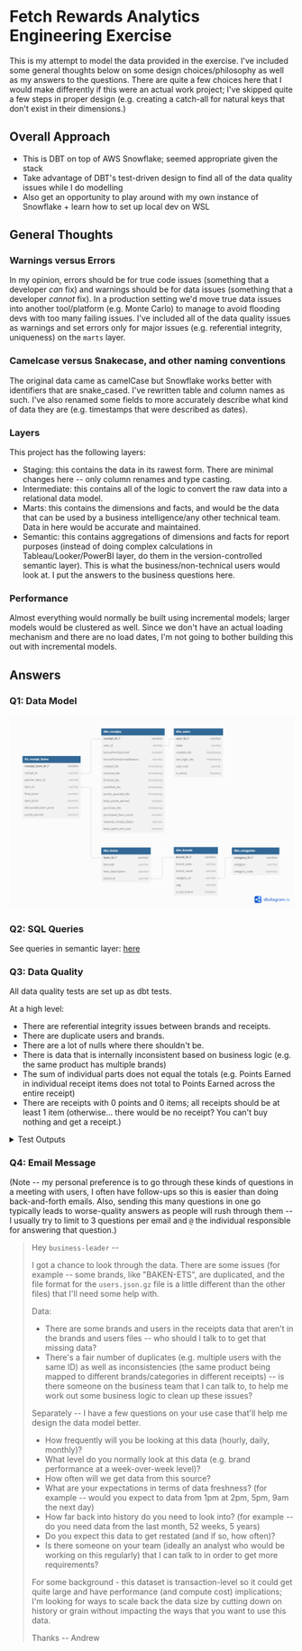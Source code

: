 # Fetch Rewards Analytics Engineering Exercise

This is my attempt to model the data provided in the exercise. 
I've included some general thoughts below on some design choices/philosophy as well as my answers to the questions.
There are quite a few choices here that I would make differently if this were an actual work project; I've skipped quite a few steps in proper design (e.g. creating a catch-all for natural keys that don't exist in their dimensions.)

## Overall Approach
- This is DBT on top of AWS Snowflake; seemed appropriate given the stack
- Take advantage of DBT's test-driven design to find all of the data quality issues while I do modelling
- Also get an opportunity to play around with my own instance of Snowflake + learn how to set up local dev on WSL

## General Thoughts

### Warnings versus Errors
In my opinion, errors should be for true code issues (something that a developer _can_ fix) and warnings should be for data issues (something that a developer _cannot_ fix). 
In a production setting we'd move true data issues into another tool/platform (e.g. Monte Carlo) to manage to avoid flooding devs with too many failing issues.
I've included all of the data quality issues as warnings and set errors only for major issues (e.g. referential integrity, uniqueness) on the `marts` layer.

### Camelcase versus Snakecase, and other naming conventions
The original data came as camelCase but Snowflake works better with identifiers that are snake_cased. I've rewritten table and column names as such. 
I've also renamed some fields to more accurately describe what kind of data they are (e.g. timestamps that were described as dates).

### Layers
This project has the following layers:
- Staging: this contains the data in its rawest form. There are minimal changes here -- only column renames and type casting.
- Intermediate: this contains all of the logic to convert the raw data into a relational data model. 
- Marts: this contains the dimensions and facts, and would be the data that can be used by a business intelligence/any other technical team. Data in here would be accurate and maintained.
- Semantic: this contains aggregations of dimensions and facts for report purposes (instead of doing complex calculations in Tableau/Looker/PowerBI layer, do them in the version-controlled semantic layer). This is what the business/non-technical users would look at. I put the answers to the business questions here. 

### Performance
Almost everything would normally be built using incremental models; larger models would be clustered as well. Since we don't have an actual loading mechanism and there are no load dates, I'm not going to bother building this out with incremental models. 

## Answers

### Q1: Data Model
![Fetch Data Model](fetch.png)

### Q2: SQL Queries
See queries in semantic layer: [here](models/semantic/)

### Q3: Data Quality
All data quality tests are set up as dbt tests. 

At a high level:
- There are referential integrity issues between brands and receipts. 
- There are duplicate users and brands.
- There are a lot of nulls where there shouldn't be.
- There is data that is internally inconsistent based on business logic (e.g. the same product has multiple brands)
- The sum of individual parts does not equal the totals (e.g. Points Earned in individual receipt items does not total to Points Earned across the entire receipt)
- There are receipts with 0 points and 0 items; all receipts should be at least 1 item (otherwise... there would be no receipt? You can't buy nothing and get a receipt.) 

<details>
  <summary>Test Outputs</summary>

    (fetch) alui@DESKTOP-T9IJE3M:~/github/fetch$ dbt test
    23:02:01  Running with dbt=1.7.11
    23:02:01  Registered adapter: snowflake=1.7.3
    23:02:02  Found 16 models, 60 tests, 0 sources, 0 exposures, 0 metrics, 552 macros, 0 groups, 0 semantic models
    23:02:02  
    23:02:02  Concurrency: 4 threads (target='dev')
    23:02:02  
    23:02:02  1 of 60 START test accepted_values_stg_receipts_rewards_receipt_status__FINISHED__PENDING__FLAGGED__REJECTED__SUBMITTED  [RUN]
    23:02:02  2 of 60 START test accepted_values_stg_users_state__WI__NH__AL__SC__IL__OH__KY__CO__NY  [RUN]
    23:02:02  3 of 60 START test accepted_values_stg_users_user_role__CONSUMER ............... [RUN]
    23:02:02  4 of 60 START test dbt_utils_expression_is_true_stg_receipts_array_size_rewards_receipt_item_array_purchased_item_count  [RUN]
    23:02:03  4 of 60 WARN 164 dbt_utils_expression_is_true_stg_receipts_array_size_rewards_receipt_item_array_purchased_item_count  [WARN 164 in 0.60s]
    23:02:03  3 of 60 WARN 2 accepted_values_stg_users_user_role__CONSUMER ................... [WARN 2 in 0.60s]
    23:02:03  5 of 60 START test dbt_utils_expression_is_true_stg_receipts_created_timestamp_finished_timestamp  [RUN]
    23:02:03  2 of 60 PASS accepted_values_stg_users_state__WI__NH__AL__SC__IL__OH__KY__CO__NY  [PASS in 0.61s]
    23:02:03  1 of 60 PASS accepted_values_stg_receipts_rewards_receipt_status__FINISHED__PENDING__FLAGGED__REJECTED__SUBMITTED  [PASS in 0.62s]
    23:02:03  6 of 60 START test dbt_utils_expression_is_true_stg_receipts_created_timestamp_modified_timestamp  [RUN]
    23:02:03  7 of 60 START test dbt_utils_expression_is_true_stg_receipts_created_timestamp_scanned_timestamp  [RUN]
    23:02:03  8 of 60 START test dbt_utils_expression_is_true_stg_receipts_finished_timestamp_points_awarded_timestamp  [RUN]
    23:02:04  7 of 60 PASS dbt_utils_expression_is_true_stg_receipts_created_timestamp_scanned_timestamp  [PASS in 0.52s]
    23:02:04  9 of 60 START test dbt_utils_expression_is_true_stg_receipts_purchased_timestamp_created_timestamp  [RUN]
    23:02:04  6 of 60 PASS dbt_utils_expression_is_true_stg_receipts_created_timestamp_modified_timestamp  [PASS in 0.53s]
    23:02:04  8 of 60 WARN 52 dbt_utils_expression_is_true_stg_receipts_finished_timestamp_points_awarded_timestamp  [WARN 52 in 0.53s]
    23:02:04  5 of 60 PASS dbt_utils_expression_is_true_stg_receipts_created_timestamp_finished_timestamp  [PASS in 0.56s]
    23:02:04  10 of 60 START test dbt_utils_expression_is_true_stg_users_created_timestamp_last_login_timestamp  [RUN]
    23:02:04  11 of 60 START test dbt_utils_unique_combination_of_columns_fct_receipt_items_receipt_id__partner_item_id  [RUN]
    23:02:04  12 of 60 START test dbt_utils_unique_combination_of_columns_int_receipt_items_receipt_id__partner_item_id  [RUN]
    23:02:04  9 of 60 WARN 13 dbt_utils_expression_is_true_stg_receipts_purchased_timestamp_created_timestamp  [WARN 13 in 0.56s]
    23:02:04  13 of 60 START test hierarchy_stg_brands_category_code__category_name .......... [RUN]
    23:02:04  12 of 60 PASS dbt_utils_unique_combination_of_columns_int_receipt_items_receipt_id__partner_item_id  [PASS in 0.55s]
    23:02:04  14 of 60 START test is_positive_stg_receipts_points_earned ..................... [RUN]
    23:02:04  10 of 60 PASS dbt_utils_expression_is_true_stg_users_created_timestamp_last_login_timestamp  [PASS in 0.74s]
    23:02:04  15 of 60 START test is_positive_stg_receipts_purchased_item_count .............. [RUN]
    23:02:04  11 of 60 PASS dbt_utils_unique_combination_of_columns_fct_receipt_items_receipt_id__partner_item_id  [PASS in 0.83s]
    23:02:04  16 of 60 START test is_positive_stg_receipts_rewards_receipt_item_array ........ [RUN]
    23:02:05  13 of 60 WARN 1 hierarchy_stg_brands_category_code__category_name .............. [WARN 1 in 0.48s]
    23:02:05  17 of 60 START test is_positive_stg_receipts_total_spent_amt_usd ............... [RUN]
    23:02:05  16 of 60 PASS is_positive_stg_receipts_rewards_receipt_item_array .............. [PASS in 0.45s]
    23:02:05  18 of 60 START test not_null_dim_brands_brand_id ............................... [RUN]
    23:02:05  14 of 60 WARN 4 is_positive_stg_receipts_points_earned ......................... [WARN 4 in 0.75s]
    23:02:05  19 of 60 START test not_null_dim_receipts_receipt_id ........................... [RUN]
    23:02:05  15 of 60 WARN 15 is_positive_stg_receipts_purchased_item_count ................. [WARN 15 in 0.68s]
    23:02:05  17 of 60 WARN 15 is_positive_stg_receipts_total_spent_amt_usd .................. [WARN 15 in 0.40s]
    23:02:05  20 of 60 START test not_null_dim_users_user_id ................................. [RUN]
    23:02:05  21 of 60 START test not_null_fct_receipt_items_receipt_id ...................... [RUN]
    23:02:05  18 of 60 PASS not_null_dim_brands_brand_id ..................................... [PASS in 0.41s]
    23:02:05  22 of 60 START test not_null_int_brands_brand_id ............................... [RUN]
    23:02:05  19 of 60 PASS not_null_dim_receipts_receipt_id ................................. [PASS in 0.46s]
    23:02:05  23 of 60 START test not_null_int_receipt_items_receipt_id ...................... [RUN]
    23:02:06  20 of 60 PASS not_null_dim_users_user_id ....................................... [PASS in 0.45s]
    23:02:06  24 of 60 START test not_null_int_receipts_receipt_id ........................... [RUN]
    23:02:06  21 of 60 PASS not_null_fct_receipt_items_receipt_id ............................ [PASS in 0.49s]
    23:02:06  25 of 60 START test not_null_int_users_user_id ................................. [RUN]
    23:02:06  22 of 60 PASS not_null_int_brands_brand_id ..................................... [PASS in 0.41s]
    23:02:06  26 of 60 START test not_null_stg_brands_brand_code ............................. [RUN]
    23:02:06  23 of 60 PASS not_null_int_receipt_items_receipt_id ............................ [PASS in 0.42s]
    23:02:06  27 of 60 START test not_null_stg_brands_brand_id ............................... [RUN]
    23:02:06  24 of 60 PASS not_null_int_receipts_receipt_id ................................. [PASS in 0.40s]
    23:02:06  28 of 60 START test not_null_stg_brands_brand_name ............................. [RUN]
    23:02:06  25 of 60 PASS not_null_int_users_user_id ....................................... [PASS in 0.39s]
    23:02:06  29 of 60 START test not_null_stg_brands_cpg_id ................................. [RUN]
    23:02:06  27 of 60 PASS not_null_stg_brands_brand_id ..................................... [PASS in 0.41s]
    23:02:06  30 of 60 START test not_null_stg_brands_is_top_brand ........................... [RUN]
    23:02:06  29 of 60 PASS not_null_stg_brands_cpg_id ....................................... [PASS in 0.38s]
    23:02:06  31 of 60 START test not_null_stg_receipts_bonus_points_earned .................. [RUN]
    23:02:06  26 of 60 WARN 234 not_null_stg_brands_brand_code ............................... [WARN 234 in 0.68s]
    23:02:06  32 of 60 START test not_null_stg_receipts_created_timestamp .................... [RUN]
    23:02:06  28 of 60 PASS not_null_stg_brands_brand_name ................................... [PASS in 0.55s]
    23:02:06  33 of 60 START test not_null_stg_receipts_finished_timestamp ................... [RUN]
    23:02:07  30 of 60 WARN 612 not_null_stg_brands_is_top_brand ............................. [WARN 612 in 0.43s]
    23:02:07  34 of 60 START test not_null_stg_receipts_modified_timestamp ................... [RUN]
    23:02:07  31 of 60 WARN 575 not_null_stg_receipts_bonus_points_earned .................... [WARN 575 in 0.42s]
    23:02:07  35 of 60 START test not_null_stg_receipts_points_earned ........................ [RUN]
    23:02:07  32 of 60 PASS not_null_stg_receipts_created_timestamp .......................... [PASS in 0.41s]
    23:02:07  36 of 60 START test not_null_stg_receipts_purchased_item_count ................. [RUN]
    23:02:07  33 of 60 WARN 551 not_null_stg_receipts_finished_timestamp ..................... [WARN 551 in 0.57s]
    23:02:07  37 of 60 START test not_null_stg_receipts_purchased_timestamp .................. [RUN]
    23:02:07  34 of 60 PASS not_null_stg_receipts_modified_timestamp ......................... [PASS in 0.48s]
    23:02:07  38 of 60 START test not_null_stg_receipts_receipt_id ........................... [RUN]
    23:02:07  35 of 60 WARN 510 not_null_stg_receipts_points_earned .......................... [WARN 510 in 0.43s]
    23:02:07  39 of 60 START test not_null_stg_receipts_rewards_receipt_item_array ........... [RUN]
    23:02:07  36 of 60 WARN 484 not_null_stg_receipts_purchased_item_count ................... [WARN 484 in 0.44s]
    23:02:07  40 of 60 START test not_null_stg_receipts_scanned_timestamp .................... [RUN]
    23:02:07  37 of 60 WARN 448 not_null_stg_receipts_purchased_timestamp .................... [WARN 448 in 0.39s]
    23:02:07  41 of 60 START test not_null_stg_receipts_total_spent_amt_usd .................. [RUN]
    23:02:08  38 of 60 PASS not_null_stg_receipts_receipt_id ................................. [PASS in 0.45s]
    23:02:08  39 of 60 WARN 440 not_null_stg_receipts_rewards_receipt_item_array ............. [WARN 440 in 0.42s]
    23:02:08  42 of 60 START test not_null_stg_users_user_id ................................. [RUN]
    23:02:08  43 of 60 START test relationships_dim_receipts_user_id__user_id__ref_dim_users_  [RUN]
    23:02:08  40 of 60 PASS not_null_stg_receipts_scanned_timestamp .......................... [PASS in 0.43s]
    23:02:08  44 of 60 START test relationships_fct_receipt_items_brand_code__brand_code__ref_dim_brands_  [RUN]
    23:02:08  41 of 60 WARN 435 not_null_stg_receipts_total_spent_amt_usd .................... [WARN 435 in 0.43s]
    23:02:08  45 of 60 START test relationships_fct_receipt_items_receipt_id__receipt_id__ref_dim_receipts_  [RUN]
    23:02:08  43 of 60 PASS relationships_dim_receipts_user_id__user_id__ref_dim_users_ ...... [PASS in 0.57s]
    23:02:08  46 of 60 START test relationships_int_receipt_items_brand_code__brand_code__ref_int_brands_  [RUN]
    23:02:08  45 of 60 PASS relationships_fct_receipt_items_receipt_id__receipt_id__ref_dim_receipts_  [PASS in 0.45s]
    23:02:08  47 of 60 START test relationships_stg_receipts_user_id__user_id__ref_stg_users_  [RUN]
    23:02:08  42 of 60 PASS not_null_stg_users_user_id ....................................... [PASS in 0.77s]
    23:02:08  48 of 60 START test test_equality_points_earned ................................ [RUN]
    23:02:08  44 of 60 WARN 1971 relationships_fct_receipt_items_brand_code__brand_code__ref_dim_brands_  [WARN 1971 in 0.72s]
    23:02:08  49 of 60 START test unique_dim_brands_brand_id ................................. [RUN]
    23:02:09  46 of 60 WARN 1971 relationships_int_receipt_items_brand_code__brand_code__ref_int_brands_  [WARN 1971 in 0.46s]
    23:02:09  50 of 60 START test unique_dim_items_barcode ................................... [RUN]
    23:02:09  49 of 60 PASS unique_dim_brands_brand_id ....................................... [PASS in 0.42s]
    23:02:09  51 of 60 START test unique_dim_receipts_receipt_id ............................. [RUN]
    23:02:09  50 of 60 PASS unique_dim_items_barcode ......................................... [PASS in 0.40s]
    23:02:09  52 of 60 START test unique_dim_users_user_id ................................... [RUN]
    23:02:09  47 of 60 WARN 148 relationships_stg_receipts_user_id__user_id__ref_stg_users_ .. [WARN 148 in 0.94s]
    23:02:09  53 of 60 START test unique_int_brands_brand_id ................................. [RUN]
    23:02:09  51 of 60 PASS unique_dim_receipts_receipt_id ................................... [PASS in 0.50s]
    23:02:09  54 of 60 START test unique_int_items_barcode ................................... [RUN]
    23:02:09  48 of 60 WARN 161 test_equality_points_earned .................................. [WARN 161 in 1.10s]
    23:02:10  55 of 60 START test unique_int_receipts_receipt_id ............................. [RUN]
    23:02:10  52 of 60 PASS unique_dim_users_user_id ......................................... [PASS in 0.45s]
    23:02:10  56 of 60 START test unique_stg_brands_brand_code ............................... [RUN]
    23:02:10  53 of 60 PASS unique_int_brands_brand_id ....................................... [PASS in 0.48s]
    23:02:10  57 of 60 START test unique_stg_brands_brand_id ................................. [RUN]
    23:02:10  54 of 60 PASS unique_int_items_barcode ......................................... [PASS in 0.48s]
    23:02:10  58 of 60 START test unique_stg_brands_brand_name ............................... [RUN]
    23:02:10  56 of 60 WARN 3 unique_stg_brands_brand_code ................................... [WARN 3 in 0.48s]
    23:02:10  59 of 60 START test unique_stg_receipts_receipt_id ............................. [RUN]
    23:02:10  55 of 60 PASS unique_int_receipts_receipt_id ................................... [PASS in 0.53s]
    23:02:10  60 of 60 START test unique_stg_users_user_id ................................... [RUN]
    23:02:10  57 of 60 PASS unique_stg_brands_brand_id ....................................... [PASS in 0.52s]
    23:02:10  58 of 60 WARN 11 unique_stg_brands_brand_name .................................. [WARN 11 in 0.48s]
    23:02:10  59 of 60 PASS unique_stg_receipts_receipt_id ................................... [PASS in 0.43s]
    23:02:11  60 of 60 WARN 70 unique_stg_users_user_id ...................................... [WARN 70 in 0.72s]
    23:02:11  
    23:02:11  Finished running 60 tests in 0 hours 0 minutes and 9.08 seconds (9.08s).
    23:02:11  
    23:02:11  Completed with 24 warnings:
    23:02:11  
    23:02:11  Warning in test dbt_utils_expression_is_true_stg_receipts_array_size_rewards_receipt_item_array_purchased_item_count (models/staging/stg_receipts.yml)
    23:02:11  Got 164 results, configured to warn if != 0
    23:02:11  
    23:02:11    compiled Code at target/compiled/fetch/models/staging/stg_receipts.yml/dbt_utils_expression_is_true_s_8f972d7e6d95bb9b1a3f284c906343c6.sql
    23:02:11  
    23:02:11  Warning in test accepted_values_stg_users_user_role__CONSUMER (models/staging/stg_users.yml)
    23:02:11  Got 2 results, configured to warn if != 0
    23:02:11  
    23:02:11    compiled Code at target/compiled/fetch/models/staging/stg_users.yml/accepted_values_stg_users_user_role__CONSUMER.sql
    23:02:11  
    23:02:11  Warning in test dbt_utils_expression_is_true_stg_receipts_finished_timestamp_points_awarded_timestamp (models/staging/stg_receipts.yml)
    23:02:11  Got 52 results, configured to warn if != 0
    23:02:11  
    23:02:11    compiled Code at target/compiled/fetch/models/staging/stg_receipts.yml/dbt_utils_expression_is_true_s_cfee73900ce33cb5adbcc57eca037f22.sql
    23:02:11  
    23:02:11  Warning in test dbt_utils_expression_is_true_stg_receipts_purchased_timestamp_created_timestamp (models/staging/stg_receipts.yml)
    23:02:11  Got 13 results, configured to warn if != 0
    23:02:11  
    23:02:11    compiled Code at target/compiled/fetch/models/staging/stg_receipts.yml/dbt_utils_expression_is_true_s_0a93745d4d123aea254d4dc69446a3e4.sql
    23:02:11  
    23:02:11  Warning in test hierarchy_stg_brands_category_code__category_name (models/staging/stg_brands.yml)
    23:02:11  Got 1 result, configured to warn if != 0
    23:02:11  
    23:02:11    compiled Code at target/compiled/fetch/models/staging/stg_brands.yml/hierarchy_stg_brands_category_code__category_name.sql
    23:02:11  
    23:02:11  Warning in test is_positive_stg_receipts_points_earned (models/staging/stg_receipts.yml)
    23:02:11  Got 4 results, configured to warn if != 0
    23:02:11  
    23:02:11    compiled Code at target/compiled/fetch/models/staging/stg_receipts.yml/is_positive_stg_receipts_points_earned.sql
    23:02:11  
    23:02:11  Warning in test is_positive_stg_receipts_purchased_item_count (models/staging/stg_receipts.yml)
    23:02:11  Got 15 results, configured to warn if != 0
    23:02:11  
    23:02:11    compiled Code at target/compiled/fetch/models/staging/stg_receipts.yml/is_positive_stg_receipts_purchased_item_count.sql
    23:02:11  
    23:02:11  Warning in test is_positive_stg_receipts_total_spent_amt_usd (models/staging/stg_receipts.yml)
    23:02:11  Got 15 results, configured to warn if != 0
    23:02:11  
    23:02:11    compiled Code at target/compiled/fetch/models/staging/stg_receipts.yml/is_positive_stg_receipts_total_spent_amt_usd.sql
    23:02:11  
    23:02:11  Warning in test not_null_stg_brands_brand_code (models/staging/stg_brands.yml)
    23:02:11  Got 234 results, configured to warn if != 0
    23:02:11  
    23:02:11    compiled Code at target/compiled/fetch/models/staging/stg_brands.yml/not_null_stg_brands_brand_code.sql
    23:02:11  
    23:02:11  Warning in test not_null_stg_brands_is_top_brand (models/staging/stg_brands.yml)
    23:02:11  Got 612 results, configured to warn if != 0
    23:02:11  
    23:02:11    compiled Code at target/compiled/fetch/models/staging/stg_brands.yml/not_null_stg_brands_is_top_brand.sql
    23:02:11  
    23:02:11  Warning in test not_null_stg_receipts_bonus_points_earned (models/staging/stg_receipts.yml)
    23:02:11  Got 575 results, configured to warn if != 0
    23:02:11  
    23:02:11    compiled Code at target/compiled/fetch/models/staging/stg_receipts.yml/not_null_stg_receipts_bonus_points_earned.sql
    23:02:11  
    23:02:11  Warning in test not_null_stg_receipts_finished_timestamp (models/staging/stg_receipts.yml)
    23:02:11  Got 551 results, configured to warn if != 0
    23:02:11  
    23:02:11    compiled Code at target/compiled/fetch/models/staging/stg_receipts.yml/not_null_stg_receipts_finished_timestamp.sql
    23:02:11  
    23:02:11  Warning in test not_null_stg_receipts_points_earned (models/staging/stg_receipts.yml)
    23:02:11  Got 510 results, configured to warn if != 0
    23:02:11  
    23:02:11    compiled Code at target/compiled/fetch/models/staging/stg_receipts.yml/not_null_stg_receipts_points_earned.sql
    23:02:11  
    23:02:11  Warning in test not_null_stg_receipts_purchased_item_count (models/staging/stg_receipts.yml)
    23:02:11  Got 484 results, configured to warn if != 0
    23:02:11  
    23:02:11    compiled Code at target/compiled/fetch/models/staging/stg_receipts.yml/not_null_stg_receipts_purchased_item_count.sql
    23:02:11  
    23:02:11  Warning in test not_null_stg_receipts_purchased_timestamp (models/staging/stg_receipts.yml)
    23:02:11  Got 448 results, configured to warn if != 0
    23:02:11  
    23:02:11    compiled Code at target/compiled/fetch/models/staging/stg_receipts.yml/not_null_stg_receipts_purchased_timestamp.sql
    23:02:11  
    23:02:11  Warning in test not_null_stg_receipts_rewards_receipt_item_array (models/staging/stg_receipts.yml)
    23:02:11  Got 440 results, configured to warn if != 0
    23:02:11  
    23:02:11    compiled Code at target/compiled/fetch/models/staging/stg_receipts.yml/not_null_stg_receipts_rewards_receipt_item_array.sql
    23:02:11  
    23:02:11  Warning in test not_null_stg_receipts_total_spent_amt_usd (models/staging/stg_receipts.yml)
    23:02:11  Got 435 results, configured to warn if != 0
    23:02:11  
    23:02:11    compiled Code at target/compiled/fetch/models/staging/stg_receipts.yml/not_null_stg_receipts_total_spent_amt_usd.sql
    23:02:11  
    23:02:11  Warning in test relationships_fct_receipt_items_brand_code__brand_code__ref_dim_brands_ (models/mart/fct_receipt_items.yml)
    23:02:11  Got 1971 results, configured to warn if != 0
    23:02:11  
    23:02:11    compiled Code at target/compiled/fetch/models/mart/fct_receipt_items.yml/relationships_fct_receipt_item_e634b40a36292cc46c421e9185639ef5.sql
    23:02:11  
    23:02:11  Warning in test relationships_int_receipt_items_brand_code__brand_code__ref_int_brands_ (models/intermediate/int_receipt_items.yml)
    23:02:11  Got 1971 results, configured to warn if != 0
    23:02:11  
    23:02:11    compiled Code at target/compiled/fetch/models/intermediate/int_receipt_items.yml/relationships_int_receipt_item_1a284eb1cda58b752b78dbf68f2e31b0.sql
    23:02:11  
    23:02:11  Warning in test relationships_stg_receipts_user_id__user_id__ref_stg_users_ (models/staging/stg_receipts.yml)
    23:02:11  Got 148 results, configured to warn if != 0
    23:02:11  
    23:02:11    compiled Code at target/compiled/fetch/models/staging/stg_receipts.yml/relationships_stg_receipts_user_id__user_id__ref_stg_users_.sql
    23:02:11  
    23:02:11  Warning in test test_equality_points_earned (tests/test_equality_points_earned.sql)
    23:02:11  Got 161 results, configured to warn if != 0
    23:02:11  
    23:02:11    compiled Code at target/compiled/fetch/tests/test_equality_points_earned.sql
    23:02:11  
    23:02:11  Warning in test unique_stg_brands_brand_code (models/staging/stg_brands.yml)
    23:02:11  Got 3 results, configured to warn if != 0
    23:02:11  
    23:02:11    compiled Code at target/compiled/fetch/models/staging/stg_brands.yml/unique_stg_brands_brand_code.sql
    23:02:11  
    23:02:11  Warning in test unique_stg_brands_brand_name (models/staging/stg_brands.yml)
    23:02:11  Got 11 results, configured to warn if != 0
    23:02:11  
    23:02:11    compiled Code at target/compiled/fetch/models/staging/stg_brands.yml/unique_stg_brands_brand_name.sql
    23:02:11  
    23:02:11  Warning in test unique_stg_users_user_id (models/staging/stg_users.yml)
    23:02:11  Got 70 results, configured to warn if != 0
    23:02:11  
    23:02:11    compiled Code at target/compiled/fetch/models/staging/stg_users.yml/unique_stg_users_user_id.sql
    23:02:11  
    23:02:11  Done. PASS=36 WARN=24 ERROR=0 SKIP=0 TOTAL=60

</details>

### Q4: Email Message

(Note -- my personal preference is to go through these kinds of questions in a meeting with users, I often have follow-ups so this is easier than doing back-and-forth emails. Also, sending this many questions in one go typically leads to worse-quality answers as people will rush through them -- I usually try to limit to 3 questions per email and `@` the individual responsible for answering that question.)

> Hey `business-leader` -- 
> 
> I got a chance to look through the data. There are some issues (for example -- some brands, like "BAKEN-ETS", are duplicated, and the file format for the `users.json.gz` file is a little different than the other files) that I'll need some help with.
> 
> Data:
> - There are some brands and users in the receipts data that aren't in the brands and users files -- who should I talk to to get that missing data?
> - There's a fair number of duplicates (e.g. multiple users with the same ID) as well as inconsistencies (the same product being mapped to different brands/categories in different receipts) -- is there someone on the business team that I can talk to, to help me work out some business logic to clean up these issues?
> 
> Separately -- I have a few questions on your use case that'll help me design the data model better.
> - How frequently will you be looking at this data (hourly, daily, monthly)?
> - What level do you normally look at this data (e.g. brand performance at a week-over-week level)?
> - How often will we get data from this source?
> - What are your expectations in terms of data freshness? (for example -- would you expect to data from 1pm at 2pm, 5pm, 9am the next day)
> - How far back into history do you need to look into? (for example -- do you need data from the last month, 52 weeks, 5 years)
> - Do you expect this data to get restated (and if so, how often)?
> - Is there someone on your team (ideally an analyst who would be working on this regularly) that I can talk to in order to get more requirements?
> 
> For some background - this dataset is transaction-level so it could get quite large and have performance (and compute cost) implications; I'm looking for ways to scale back the data size by cutting down on history or grain without impacting the ways that you want to use this data.
> 
> Thanks --
> Andrew
